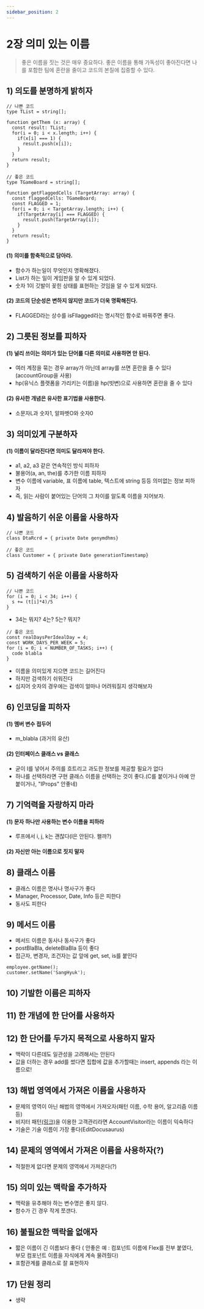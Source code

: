 ```yaml
---
sidebar_position: 2
---
```


# 2장 의미 있는 이름

> 좋은 이름을 짓는 것은 매우 중요하다. 좋은 이름을 통해 가독성이 좋아진다면 나를 포함한 팀에 혼란을 줄이고 코드의 본질에 집중할 수 있다.

##

## 1) 의도를 분명하게 밝히자

```
// 나쁜 코드
type TList = string[];

function getThem (x: array) {
  const result: TList;
  for(i = 0; i < x.length; i++) {
    if(x[i] === 1) {
      result.push(x[i]);
    }
  }
  return result;
}
```

```
// 좋은 코드
type TGameBoard = string[];

function getFlaggedCells (TargetArray: array) {
  const flaggedCells: TGameBoard;
  const FLAGGED = 1;
  for(i = 0; i < TargetArray.length; i++) {
    if(TargetArray[i] === FLAGGED) {
      result.push(TargetArray[i]);
    }
  }
  return result;
}
```

#### (1) 의미를 함축적으로 담아라.

- 함수가 하는일이 무엇인지 명확해졌다.
- List가 하는 일이 게임판을 알 수 있게 되었다.
- 숫자 1이 깃발이 꽂힌 상태를 표현하는 것임을 알 수 있게 되었다.

#### (2) 코드의 단순성은 변하지 않지만 코드가 더욱 명확해진다.

- FLAGGED라는 상수를 isFllagged라는 명시적인 함수로 바꿔주면 좋다.

## 2) 그릇된 정보를 피하자

#### (1) 널리 쓰이는 의미가 있는 단어를 다른 의미로 사용하면 안 된다.

- 여러 계정을 묶는 경우 array가 아닌데 array를 쓰면 혼란을 줄 수 있다(accountGroup을 사용)
- hp(유닉스 플랫폼을 가리키는 이름)을 hp(빗변)으로 사용하면 혼란을 줄 수 있다

#### (2) 유사한 개념은 유사한 표기법을 사용한다.

- 소문자L과 숫자1, 알파벳O와 숫자0

## 3) 의미있게 구분하자

#### (1) 이름이 달라진다면 의미도 달라져야 한다.

- a1, a2, a3 같은 연속적인 방식 피하자
- 불용어(a, an, the)를 추가한 이름 피하자
- 변수 이름에 variable, 표 이름에 table, 텍스트에 string 등등 의미없는 정보 피하자
- 즉, 읽는 사람이 붙어있는 단어의 그 차이를 알도록 이름을 지어보자.

## 4) 발음하기 쉬운 이름을 사용하자

```
// 나쁜 코드
class DtaRcrd = { private Date genymdhms}
```

```
// 좋은 코드
class Customer = { private Date generationTimestamp}
```

## 5) 검색하기 쉬운 이름을 사용하자

```
// 나쁜 코드
for (i = 0; i < 34; i++) {
  s += (t[i]*4)/5
}
```

- 34는 뭐지? 4는? 5는? 뭐지?

```
// 좋은 코드
const realDaysPerIdealDay = 4;
const WORK_DAYS_PER_WEEK = 5;
for (i = 0; i < NUMBER_OF_TASKS; i++) {
  code blabla
}
```

- 이름을 의미있게 지으면 코드는 길어진다
- 하지만 검색하기 쉬워진다
- 심지어 숫자의 경우에는 검색이 얼마나 어려워질지 생각해보자

## 6) 인코딩을 피하자

#### (1) 멤버 변수 접두어

- m_blabla (과거의 유산)

#### (2) 인터페이스 클래스 vs 클래스

- 굳이 I를 넣어서 주의를 흐트리고 과도한 정보를 제공할 필요가 없다
- 하나를 선택하라면 구현 클래스 이름을 선택하는 것이 좋다.(C를 붙이거나 아예 안 붙이거나, "IProps" 안좋네)

## 7) 기억력을 자랑하지 마라

#### (1) 문자 하나만 사용하는 변수 이름을 피하라

- 루프에서 i, j, k는 괜찮다(l은 안된다. 왤까?)

#### (2) 자신만 아는 이름으로 짓지 말자

## 8) 클래스 이름

- 클래스 이름은 명사나 명사구가 좋다
- Manager, Processor, Date, Info 등은 피한다
- 동사도 피한다

## 9) 메서드 이름

- 메서드 이름은 동사나 동사구가 좋다
- postBlaBla, deleteBlaBla 등이 좋다
- 접근자, 변경자, 조건자는 값 앞에 get, set, is를 붙인다

```
employee.getName();
customer.setName('SangHyuk');
```

## 10) 기발한 이름은 피하자

## 11) 한 개념에 한 단어를 사용하자

## 12) 한 단어를 두가지 목적으로 사용하지 말자

- 맥락이 다른데도 일관성을 고려해서는 안된다
- 값을 더하는 경우 add를 썼다면 집합에 값을 추가할때는 insert, appends 라는 이름으로!

## 13) 해법 영역에서 가져온 이름을 사용하자

- 문제의 영역이 아닌 해법의 영역에서 가져오자(패턴 이름, 수학 용어, 알고리즘 이름 등)
- 비지터 패턴[(링크)](https://dailyheumsi.tistory.com/216)을 이용한 고객관리라면 AccountVisitor라는 이름이 익숙하다
- 기술은 기술 이름이 가장 좋다(EditDocusaurus)

## 14) 문제의 영역에서 가져온 이름을 사용하자(?)

- 적절한게 없다면 문제의 영역에서 가져온다(?)

## 15) 의미 있는 맥락을 추가하자

- 맥락을 유추해야 하는 변수명은 좋지 않다.
- 함수가 긴 경우 작게 쪼갠다.

## 16) 불필요한 맥락을 없애자

- 짧은 이름이 긴 이름보다 좋다 ( 안좋은 예 : 컴포넌트 이름에 Flex를 전부 붙였다, 부모 컴포넌트 이름을 자식에게 계속 물려줬다)
- 포함관계를 클래스로 잘 표현하자

## 17) 단원 정리

- 생략
